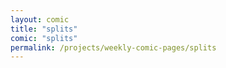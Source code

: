 ```yaml
---
layout: comic
title: "splits"
comic: "splits"
permalink: /projects/weekly-comic-pages/splits
---
```

